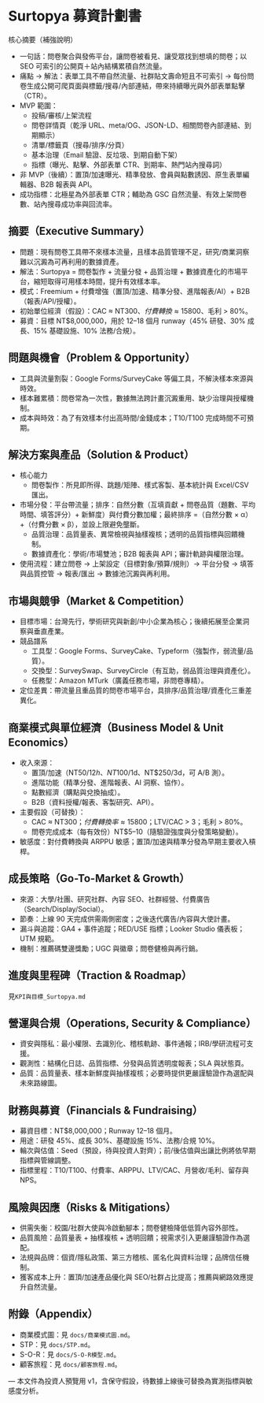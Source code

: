 # Surtopya 募資計劃書

核心摘要（補強說明）

- 一句話：問卷聚合與發佈平台，讓問卷被看見、讓受眾找到想填的問卷；以 SEO 可索引的公開頁＋站內結構累積自然流量。
- 痛點 → 解法：表單工具不帶自然流量、社群貼文壽命短且不可索引 → 每份問卷生成公開可爬頁面與標籤/搜尋/內部連結，帶來持續曝光與外部表單點擊（CTR）。
- MVP 範圍：
  - 投稿/審核/上架流程
  - 問卷詳情頁（乾淨 URL、meta/OG、JSON-LD、相關問卷內部連結、到期顯示）
  - 清單/標籤頁（搜尋/排序/分頁）
  - 基本治理（Email 驗證、反垃圾、到期自動下架）
  - 指標（曝光、點擊、外部表單 CTR、到期率、熱門站內搜尋詞）
- 非 MVP（後續）：置頂/加速曝光、精準發放、會員與點數誘因、原生表單編輯器、B2B 報表與 API。
- 成功指標：北極星為外部表單 CTR；輔助為 GSC 自然流量、有效上架問卷數、站內搜尋成功率與回流率。

## 摘要（Executive Summary）
- 問題：現有問卷工具帶不來樣本流量，且樣本品質管理不足，研究/商業洞察難以沉澱為可再利用的數據資產。
- 解法：Surtopya = 問卷製作 + 流量分發 + 品質治理 + 數據資產化的市場平台，縮短取得可用樣本時間，提升有效樣本率。
- 模式：Freemium + 付費增強（置頂/加速、精準分發、進階報表/AI）+ B2B（報表/API/授權）。
- 初始單位經濟（假設）：CAC ≈ NT$300、付費轉換 ≈ 15%、ARPPU ≈ NT$800、毛利 > 80%。
- 募資：目標 NT$8,000,000，用於 12–18 個月 runway（45% 研發、30% 成長、15% 基礎設施、10% 法務/合規）。

## 問題與機會（Problem & Opportunity）
- 工具與流量割裂：Google Forms/SurveyCake 等偏工具，不解決樣本來源與時效。
- 樣本難累積：問卷常為一次性，數據無法跨計畫沉澱重用、缺少治理與授權機制。
- 成本與時效：為了有效樣本付出高時間/金錢成本；T10/T100 完成時間不可預期。

## 解決方案與產品（Solution & Product）
- 核心能力
  - 問卷製作：所見即所得、跳題/矩陣、樣式客製、基本統計與 Excel/CSV 匯出。
- 市場分發：平台帶流量；排序：自然分數（互填貢獻 + 問卷品質（題數、平均時間、填答評分）+ 新鮮度）與付費分數加權；最終排序 =（自然分數 × α）+（付費分數 × β），並設上限避免壟斷。
  - 品質治理：品質量表、異常檢視與抽樣複核；透明的品質指標與回饋機制。
  - 數據資產化：學術/市場雙池；B2B 報表與 API；審計軌跡與權限治理。
- 使用流程：建立問卷 → 上架設定（目標對象/預算/規則）→ 平台分發 → 填答與品質控管 → 報表/匯出 → 數據池沉澱與再利用。

## 市場與競爭（Market & Competition）
- 目標市場：台灣先行，學術研究與新創/中小企業為核心；後續拓展至企業洞察與垂直產業。
- 競品譜系
  - 工具型：Google Forms、SurveyCake、Typeform（強製作，弱流量/品質）。
  - 交換型：SurveySwap、SurveyCircle（有互助，弱品質治理與資產化）。
  - 任務型：Amazon MTurk（廣義任務市場，非問卷專精）。
- 定位差異：帶流量且重品質的問卷市場平台，具排序/品質治理/資產化三重差異化。

## 商業模式與單位經濟（Business Model & Unit Economics）
- 收入來源：
  - 置頂/加速（NT$50/12h、NT$100/1d、NT$250/3d，可 A/B 測）。
  - 進階功能（精準分發、進階報表、AI 洞察、協作）。
  - 點數經濟（購點與兌換抽成）。
  - B2B（資料授權/報表、客製研究、API）。
- 主要假設（可替換）：
  - CAC ≈ NT$300；付費轉換率 ≈ 15%；ARPPU ≈ NT$800；LTV/CAC > 3；毛利 > 80%。
  - 問卷完成成本（每有效份）NT$5–10（隨驗證強度與分發策略變動）。
- 敏感度：對付費轉換與 ARPPU 敏感；置頂/加速與精準分發為早期主要收入槓桿。

## 成長策略（Go-To-Market & Growth）
- 來源：大學/社團、研究社群、內容 SEO、社群經營、付費廣告（Search/Display/Social）。
- 節奏：上線 90 天完成供需兩側密度；之後迭代廣告/內容與大使計畫。
- 漏斗與追蹤：GA4 + 事件追蹤；RED/USE 指標；Looker Studio 儀表板；UTM 規範。
- 機制：推薦碼雙邊獎勵；UGC 與徽章；問卷健檢與再行銷。

## 進度與里程碑（Traction & Roadmap）
見`KPI與目標_Surtopya.md`

## 營運與合規（Operations, Security & Compliance）
- 資安與隱私：最小權限、去識別化、稽核軌跡、事件通報；IRB/學研流程可支援。
- 觀測性：結構化日誌、品質指標、分發與品質透明度報表；SLA 與狀態頁。
- 品質：品質量表、樣本新鮮度與抽樣複核；必要時提供更嚴謹驗證作為選配與未來路線圖。

## 財務與募資（Financials & Fundraising）
- 募資目標：NT$8,000,000；Runway 12–18 個月。
- 用途：研發 45%、成長 30%、基礎設施 15%、法務/合規 10%。
- 輪次與估值：Seed（預設，待與投資人對齊）；前/後估值與出讓比例將依早期指標與管線調整。
- 指標里程：T10/T100、付費率、ARPPU、LTV/CAC、月營收/毛利、留存與 NPS。

## 風險與因應（Risks & Mitigations）
- 供需失衡：校園/社群大使與冷啟動腳本；問卷健檢降低低質內容外部性。
- 品質風險：品質量表 + 抽樣複核 + 透明回饋；視需求引入更嚴謹驗證作為選配。
- 法規與品牌：個資/隱私政策、第三方稽核、匿名化與資料治理；品牌信任機制。
- 獲客成本上升：置頂/加速產品優化與 SEO/社群占比提高；推薦與網路效應提升自然流量。

## 附錄（Appendix）
- 商業模式圖：見 `docs/商業模式圖.md`。
- STP：見 `docs/STP.md`。
- S-O-R：見 `docs/S-O-R模型.md`。
- 顧客旅程：見 `docs/顧客旅程.md`。

— 本文件為投資人預覽用 v1，含保守假設，待數據上線後可替換為實測指標與敏感度分析。
